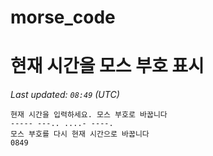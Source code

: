 # morse_code
# 현재 시간을 모스 부호 표시
<!-- MORSE_TIME_START -->
_Last updated: `08:49` (UTC)_

```
현재 시간을 입력하세요. 모스 부호로 바꿉니다
----- ---.. ....- ----.
모스 부호를 다시 현재 시간으로 바꿉니다
0849
```
<!-- MORSE_TIME_END -->
